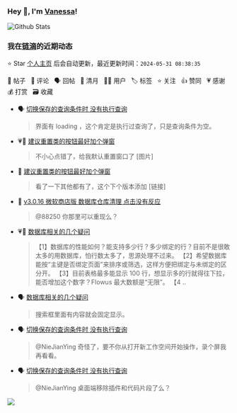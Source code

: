 ### Hey 👋, I'm [Vanessa](http://vanessa.b3log.org/)!

![Github Stats](https://github-readme-stats.vercel.app/api?username=Vanessa219&show_icons=true)

<!--events start -->

### 我在[链滴](https://ld246.com)的近期动态

⭐️ Star [个人主页](https://github.com/Vanessa219/Vanessa219) 后会自动更新，最近更新时间：`2024-05-31 08:38:35`

📝 帖子 &nbsp; 💬 评论 &nbsp; 🗣 回帖 &nbsp; 🌙 清月 &nbsp; 👨‍💻 用户 &nbsp; 🏷️ 标签 &nbsp; ⭐️ 关注 &nbsp; 👍 赞同 &nbsp; 💗 感谢 &nbsp; 💰 打赏 &nbsp; 🗃 收藏

* 🗣 [切换保存的查询条件时 没有执行查询](https://ld246.com/article/1716702133631/comment/1716995176606#comments)

  > 界面有 loading ，这个肯定是执行过查询了，只是查询条件为空。
* 💗📝 [建议重置类的按钮最好加个弹窗](https://ld246.com/article/1716945402131)

  > 不小心点错了，给我默认重置窗口了 [图片]
* 💬 [建议重置类的按钮最好加个弹窗](https://ld246.com/article/1716945402131/comment/1716991526179#comments)

  > 看了一下其他都有了，这个下个版本添加 [链接]
* 💬 [v3.0.16 微软商店版 数据库仓库清理 点击没有反应](https://ld246.com/article/1716944786741/comment/1716991396362#comments)

  > @88250 你那里可以重现么？
* 💗📝 [数据库相关的几个疑问](https://ld246.com/article/1716944116340)

  > 【1】数据库的性能如何？能支持多少行？多少绑定的行？目前不是很敢太多的用数据库，怕行数太多了，思源处理不过来。 【2】希望数据库能按“主键是否绑定页面”来排序或筛选，这样方便把绑定与未绑定的区分开。 【3】目前表格最多能显示 100 行，想显示多的行就得往下拉，能否增加这个数字？Flowus 最大数额是“无限”。 【4 ..
* 🗣 [数据库相关的几个疑问](https://ld246.com/article/1716944116340/comment/1716952261424#comments)

  > 搜索框里面有内容就会固定显示。
* 🗣 [切换保存的查询条件时 没有执行查询](https://ld246.com/article/1716702133631/comment/1716784577276#comments)

  > @NieJianYing 奇怪了，要不你从打开新工作空间开始操作，录个屏我再看看。
* 🗣 [切换保存的查询条件时 没有执行查询](https://ld246.com/article/1716702133631/comment/1716784577276#comments)

  > @NieJianYing 桌面端移除插件和代码片段了么？


<!--events end -->

<a title="Hits" target="_blank" href="https://github.com/Vanessa219/Vanessa219"><img src="https://hits.b3log.org/Vanessa219/Vanessa219.svg"></a>
